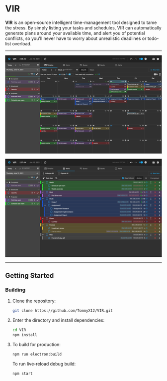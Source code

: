 # VIR

**VIR** is an open-source intelligent time-management tool designed to tame the
stress. By simply listing your tasks and schedules, VIR can automatically
generate plans around your available time, and alert you of potential conflicts,
so you'll never have to worry about unrealistic deadlines or todo-list overload.

***

![timeline screenshot](screenshots/timeline.png)

![items screenshot](screenshots/items.png)

***

## Getting Started

### Building

1. Clone the repository:
   ```bash
   git clone https://github.com/TommyX12/VIR.git
   ```
2. Enter the directory and install dependencies:
   ```bash
   cd VIR
   npm install
   ```
3. To build for production:
   ```bash
   npm run electron:build
   ```
   To run live-reload debug build:
   ```bash
   npm start
   ```
